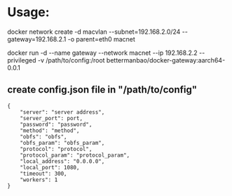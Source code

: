 # Usage:

docker network create -d macvlan --subnet=192.168.2.0/24 --gateway=192.168.2.1 -o parent=eth0 macnet

docker run -d --name gateway --network macnet --ip 192.168.2.2 --privileged  -v /path/to/config:/root bettermanbao/docker-gateway:aarch64-0.0.1

## create config.json file in "/path/to/config"
```
{
    "server": "server address",
    "server_port": port,
    "password": "password",
    "method": "method",
    "obfs": "obfs",
    "obfs_param": "obfs_param",
    "protocol": "protocol",
    "protocol_param": "protocol_param",
    "local_address": "0.0.0.0",
    "local_port": 1080,
    "timeout": 300,
    "workers": 1
}
```
